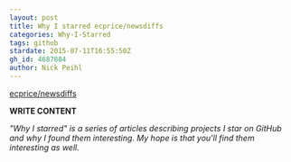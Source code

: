 ```yaml
---
layout: post
title: Why I starred ecprice/newsdiffs
categories: Why-I-Starred
tags: github
stardate: 2015-07-11T16:55:50Z
gh_id: 4687884
author: Nick Peihl
---
```


[ecprice/newsdiffs](star.repo.html_url)

**WRITE CONTENT**

*"Why I starred" is a series of articles describing projects I star on GitHub and why I found them interesting. My hope is that you'll find them interesting as well.*

